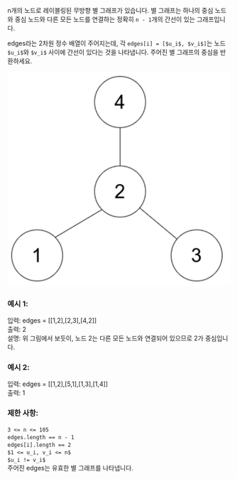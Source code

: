 n개의 노드로 레이블링된 무방향 별 그래프가 있습니다. 
별 그래프는 하나의 중심 노드와 중심 노드와 다른 모든 노드를 연결하는 정확히 `n - 1`개의 간선이 있는 그래프입니다.

edges라는 2차원 정수 배열이 주어지는데, 
각 `edges[i] = [$u_i$, $v_i$]`는 노드 `$u_i$`와 `$v_i$` 사이에 간선이 있다는 것을 나타냅니다. 
주어진 별 그래프의 중심을 반환하세요.

![img.png](graph.png)
### 예시 1:
입력: edges = [[1,2],[2,3],[4,2]]  
출력: 2  
설명: 위 그림에서 보듯이, 노드 2는 다른 모든 노드와 연결되어 있으므로 2가 중심입니다.  


### 예시 2:
입력: edges = [[1,2],[5,1],[1,3],[1,4]]  
출력: 1

### 제한 사항:
`3 <= n <= 105`  
`edges.length == n - 1`  
`edges[i].length == 2`   
`$1 <= u_i, v_i <= n$`  
`$u_i != v_i$`  
주어진 edges는 유효한 별 그래프를 나타냅니다.
